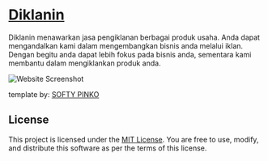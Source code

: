 # [Diklanin](https://diklanin.online)

Diklanin menawarkan jasa pengiklanan berbagai produk usaha. Anda dapat mengandalkan kami dalam mengembangkan bisnis anda melalui iklan. Dengan begitu anda dapat lebih fokus pada bisnis anda, sementara kami membantu dalam mengiklankan produk anda.

![Website Screenshot](https://github.com/rifqialamsyh/diklanin/assets/110457847/9e37f6b4-9230-42ce-b447-24f0b73a842e)

template by: [SOFTY PINKO](https://templatemo.com/tm-535-softy-pinko)


## License

This project is licensed under the [MIT License](LICENSE). You are free to use, modify, and distribute this software as per the terms of this license.
